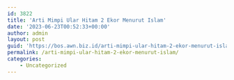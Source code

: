 ```yaml
---
id: 3822
title: 'Arti Mimpi Ular Hitam 2 Ekor Menurut Islam'
date: '2023-06-23T00:52:33+00:00'
author: admin
layout: post
guid: 'https://bos.awn.biz.id/arti-mimpi-ular-hitam-2-ekor-menurut-islam/'
permalink: /arti-mimpi-ular-hitam-2-ekor-menurut-islam/
categories:
    - Uncategorized
---
```


